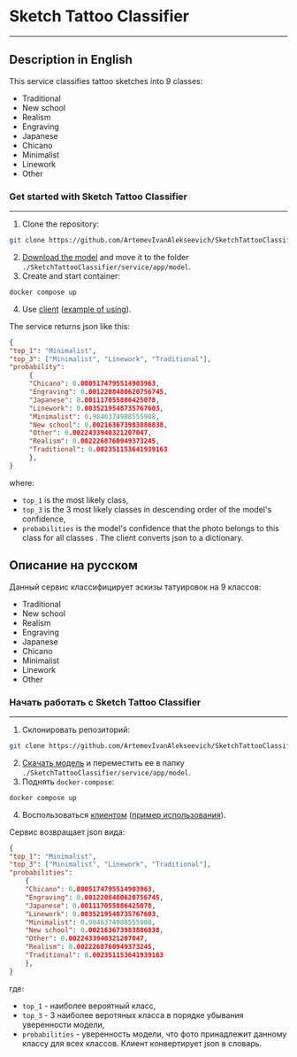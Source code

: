 # Sketch Tattoo Classifier
---

## Description in English 
This service classifies tattoo sketches into 9 classes:
- Traditional
- New school
- Realism
- Engraving
- Japanese
- Chicano
- Minimalist
- Linework
- Other

### Get started with Sketch Tattoo Classifier
---
1. Clone the repository:
```bash
git clone https://github.com/ArtemevIvanAlekseevich/SketchTattooClassifier
```
2. [Download the model](https://drive.google.com/file/d/1dXTSdAaJOUXblimKGptV9px8wK-mFXh7/view?usp=sharing) and move it to the folder ```./SketchTattooClassifier/service/app/model```.
3. Create and start container:
```bash
docker compose up
```
4. Use [client](client/client.py) ([example of using](client/example_client.py)).

The service returns json like this:
```JSON
{
"top_1": "Minimalist",
"top_3": ["Minimalist", "Linework", "Traditional"],
"probability":
     {
     "Chicano": 0.0005174795514903963,
     "Engraving": 0.0012208480620756745,
     "Japanese": 0.001117055886425078,
     "Linework": 0.0035219548735767603,
     "Minimalist": 0.9846374988555908,
     "New school": 0.002163673983886838,
     "Other": 0.0022433940321207047,
     "Realism": 0.0022268760949373245,
     "Traditional": 0.002351153641939163
     },
}
```
where: 
- ```top_1``` is the most likely class, 
- ```top_3``` is the 3 most likely classes in descending order of the model's confidence, 
- ```probabilities``` is the model's confidence that the photo belongs to this class for all classes .
The client converts json to a dictionary.
## Описание на русском  
Данный сервис классифицирует эскизы татуировок на 9 классов:
- Traditional
- New school
- Realism
- Engraving
- Japanese
- Chicano
- Minimalist
- Linework
- Other

### Начать работать с Sketch Tattoo Classifier
---
1. Склонировать репозиторий:
```bash
git clone https://github.com/ArtemevIvanAlekseevich/SketchTattooClassifier
```
2. [Cкачать модель](https://drive.google.com/file/d/1dXTSdAaJOUXblimKGptV9px8wK-mFXh7/view?usp=sharing) и переместить ее в папку ```./SketchTattooClassifier/service/app/model```.
3. Поднять ```docker-compose```:
```bash
docker compose up
```
4. Воспользоваться [клиентом](client/client.py) ([пример использования](client/example_client.py)).

Сервис возвращает json вида:
```JSON
{ 
"top_1": "Minimalist",
"top_3": ["Minimalist", "Linework", "Traditional"],
"probabilities":
    {
    "Chicano": 0.0005174795514903963,
    "Engraving": 0.0012208480620756745,
    "Japanese": 0.001117055886425078,
    "Linework": 0.0035219548735767603,
    "Minimalist": 0.9846374988555908,
    "New school": 0.002163673983886838,
    "Other": 0.0022433940321207047,
    "Realism": 0.0022268760949373245,
    "Traditional": 0.002351153641939163
    },   
}
```
где: 
- ```top_1``` - наиболее вероятный класс, 
- ```top_3``` - 3 наиболее веротяных класса в порядке убывания уверенности модели, 
- ```probabilities``` - уверенность модели, что фото принадлежит данному классу для всех классов.
Клиент конвертирует json в словарь.